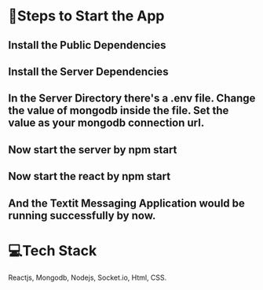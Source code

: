 # 🎯Steps to Start the App

## Install the Public Dependencies

## Install the Server Dependencies

## In the Server Directory there's a .env file. Change the value of mongodb inside the file. Set the value as your mongodb connection url.

## Now start the server by npm start

## Now start the react by npm start

## And the Textit Messaging Application would be running successfully by now.


# 💻Tech Stack

Reactjs, Mongodb, Nodejs, Socket.io, Html, CSS.

